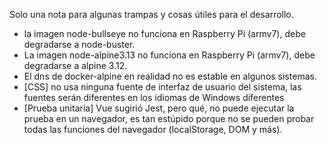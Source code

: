 Solo una nota para algunas trampas y cosas útiles para el desarrollo.

*   la imagen node-bullseye no funciona en Raspberry Pi (armv7), debe degradarse a node-buster.
*   La imagen node-alpine3.13 no funciona en Raspberry Pi (armv7), debe degradarse a alpine 3.12.
*   El dns de docker-alpine en realidad no es estable en algunos sistemas.
*   \[CSS] no usa ninguna fuente de interfaz de usuario del sistema, las fuentes serán diferentes en los idiomas de Windows diferentes
*   \[Prueba unitaria] Vue sugirió Jest, pero qué, no puede ejecutar la prueba en un navegador, es tan estúpido porque no se pueden probar todas las funciones del navegador (localStorage, DOM y más).
